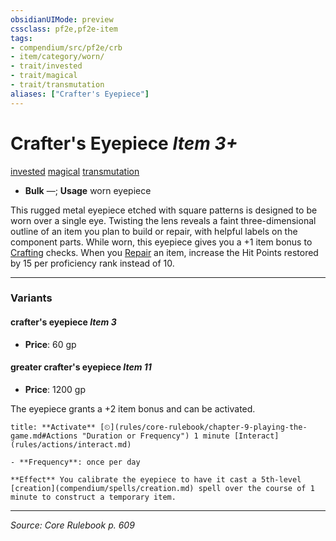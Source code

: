 ```yaml
---
obsidianUIMode: preview
cssclass: pf2e,pf2e-item
tags:
- compendium/src/pf2e/crb
- item/category/worn/
- trait/invested
- trait/magical
- trait/transmutation
aliases: ["Crafter's Eyepiece"]
---
```

# Crafter's Eyepiece *Item 3+*  
[invested](invested.md "Invested Item Trait")  [magical](magical.md "Magical Item Trait")  [transmutation](transmutation.md "Transmutation School Trait")  

- **Bulk** —; **Usage** worn eyepiece

This rugged metal eyepiece etched with square patterns is designed to be worn over a single eye. Twisting the lens reveals a faint three-dimensional outline of an item you plan to build or repair, with helpful labels on the component parts. While worn, this eyepiece gives you a +1 item bonus to [Crafting](skills.md#Crafting) checks. When you [Repair](repair.md) an item, increase the Hit Points restored by 15 per proficiency rank instead of 10.

---

### Variants

#### crafter's eyepiece *Item 3*

- **Price**: 60 gp

#### greater crafter's eyepiece *Item 11*

- **Price**: 1200 gp

The eyepiece grants a +2 item bonus and can be activated.

```ad-embed-ability
title: **Activate** [⏲](rules/core-rulebook/chapter-9-playing-the-game.md#Actions "Duration or Frequency") 1 minute [Interact](rules/actions/interact.md)

- **Frequency**: once per day

**Effect** You calibrate the eyepiece to have it cast a 5th-level [creation](compendium/spells/creation.md) spell over the course of 1 minute to construct a temporary item.
```

---
*Source: Core Rulebook p. 609*